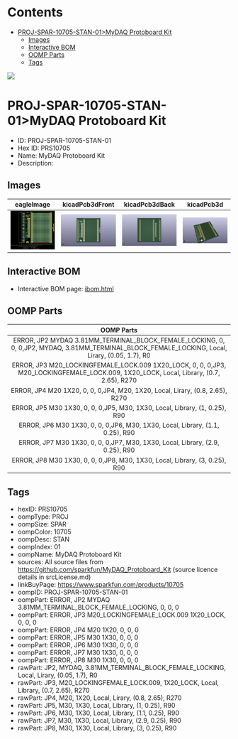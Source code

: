 



Contents
========

* [PROJ-SPAR-10705-STAN-01>MyDAQ Protoboard Kit](#proj-spar-10705-stan-01mydaq-protoboard-kit)
	* [Images](#images)
	* [Interactive BOM](#interactive-bom)
	* [OOMP Parts](#oomp-parts)
	* [Tags](#tags)
  
![][im]
# PROJ-SPAR-10705-STAN-01>MyDAQ Protoboard Kit

- ID: PROJ-SPAR-10705-STAN-01
- Hex ID: PRS10705
- Name: MyDAQ Protoboard Kit
- Description: 

## Images
  
  

|eagleImage|kicadPcb3dFront|kicadPcb3dBack|kicadPcb3d|
| :---: | :---: | :---: | :---: |
|[![eagleImage](eagleImage_140.png)](eagleImage_600.png)|[![kicadPcb3dFront](kicadPcb3dFront_140.png)](kicadPcb3dFront_600.png)|[![kicadPcb3dBack](kicadPcb3dBack_140.png)](kicadPcb3dBack_600.png)|[![kicadPcb3d](kicadPcb3d_140.png)](kicadPcb3d_600.png)|

## Interactive BOM

- Interactive BOM page: [ibom.html](kicad/bom/ibom.html)

## OOMP Parts
  

|OOMP Parts|
| :---: |
|ERROR, JP2 MYDAQ 3.81MM_TERMINAL_BLOCK_FEMALE_LOCKING, 0, 0, 0,JP2, MYDAQ, 3.81MM_TERMINAL_BLOCK_FEMALE_LOCKING, Local, Lirary, (0.05, 1.7), R0|
|ERROR, JP3 M20_LOCKINGFEMALE_LOCK.009 1X20_LOCK, 0, 0, 0,JP3, M20_LOCKINGFEMALE_LOCK.009, 1X20_LOCK, Local, Library, (0.7, 2.65), R270|
|ERROR, JP4 M20 1X20, 0, 0, 0,JP4, M20, 1X20, Local, Lirary, (0.8, 2.65), R270|
|ERROR, JP5 M30 1X30, 0, 0, 0,JP5, M30, 1X30, Local, Library, (1, 0.25), R90|
|ERROR, JP6 M30 1X30, 0, 0, 0,JP6, M30, 1X30, Local, Library, (1.1, 0.25), R90|
|ERROR, JP7 M30 1X30, 0, 0, 0,JP7, M30, 1X30, Local, Library, (2.9, 0.25), R90|
|ERROR, JP8 M30 1X30, 0, 0, 0,JP8, M30, 1X30, Local, Library, (3, 0.25), R90|

## Tags

- hexID: PRS10705
- oompType: PROJ
- oompSize: SPAR
- oompColor: 10705
- oompDesc: STAN
- oompIndex: 01
- oompName: MyDAQ Protoboard Kit
- sources: All source files from https://github.com/sparkfun/MyDAQ_Protoboard_Kit (source licence details in srcLicense.md)
- linkBuyPage: https://www.sparkfun.com/products/10705
- oompID: PROJ-SPAR-10705-STAN-01
- oompPart: ERROR, JP2 MYDAQ 3.81MM_TERMINAL_BLOCK_FEMALE_LOCKING, 0, 0, 0
- oompPart: ERROR, JP3 M20_LOCKINGFEMALE_LOCK.009 1X20_LOCK, 0, 0, 0
- oompPart: ERROR, JP4 M20 1X20, 0, 0, 0
- oompPart: ERROR, JP5 M30 1X30, 0, 0, 0
- oompPart: ERROR, JP6 M30 1X30, 0, 0, 0
- oompPart: ERROR, JP7 M30 1X30, 0, 0, 0
- oompPart: ERROR, JP8 M30 1X30, 0, 0, 0
- rawPart: JP2, MYDAQ, 3.81MM_TERMINAL_BLOCK_FEMALE_LOCKING, Local, Lirary, (0.05, 1.7), R0
- rawPart: JP3, M20_LOCKINGFEMALE_LOCK.009, 1X20_LOCK, Local, Library, (0.7, 2.65), R270
- rawPart: JP4, M20, 1X20, Local, Lirary, (0.8, 2.65), R270
- rawPart: JP5, M30, 1X30, Local, Library, (1, 0.25), R90
- rawPart: JP6, M30, 1X30, Local, Library, (1.1, 0.25), R90
- rawPart: JP7, M30, 1X30, Local, Library, (2.9, 0.25), R90
- rawPart: JP8, M30, 1X30, Local, Library, (3, 0.25), R90



[im]: kicadPcb3d_450.png

